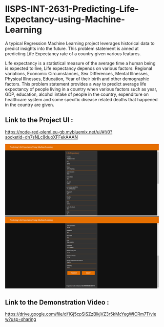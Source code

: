 # llSPS-INT-2631-Predicting-Life-Expectancy-using-Machine-Learning

A typical Regression Machine Learning project leverages historical data to predict insights into the future. 
This problem statement is aimed at predicting Life Expectancy rate of a country given various features.

Life expectancy is a statistical measure of the average time a human being is expected to live, Life expectancy depends on various factors:
Regional variations, Economic Circumstances, Sex Differences, Mental Illnesses, Physical Illnesses, Education, Year of their birth and 
other demographic factors. 
This problem statement provides a way to predict average life expectancy of people living in a country when various factors such as year,
GDP, education, alcohol intake of people in the country, expenditure on healthcare system and some specific disease related deaths that 
happened in the country are given.

## Link to the Project UI : 
https://node-red-pleml.eu-gb.mybluemix.net/ui/#!/0?socketid=dn7sNLc8duoXFFekAAAN 

![UI1](Life%20Expectancy/Screenshots%20of%20the%20Project/User%20Interface_1.PNG)
![UI2](Life%20Expectancy/Screenshots%20of%20the%20Project/User%20Interface_2.PNG)

## Link to the Demonstration Video : 
https://drive.google.com/file/d/1Gj5cpSiSZzBlkjVZ3r5kMcYegWICRm7T/view?usp=sharing 
